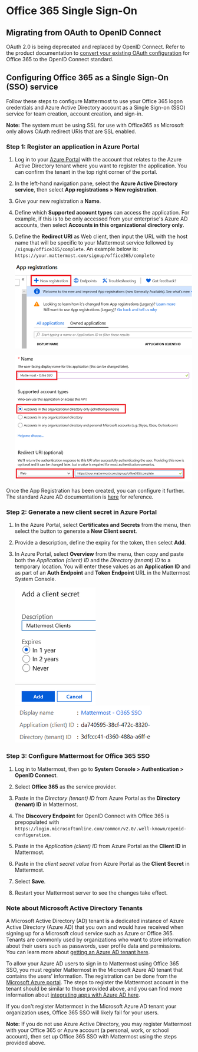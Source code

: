 # Office 365 Single Sign-On

## Migrating from OAuth to OpenID Connect

OAuth 2.0 is being deprecated and replaced by OpenID Connect. Refer to the product documentation to [convert your existing OAuth configuration](https://docs.mattermost.com/cloud/cloud-administration/converting-oauth-2.0-to-openid-connect) for Office 365 to the OpenID Connect standard.

## Configuring Office 365 as a Single Sign-On (SSO) service

Follow these steps to configure Mattermost to use your Office 365 logon credentials and Azure Active Directory account as a Single Sign-on (SSO) service for team creation, account creation, and sign-in.

**Note:** The system must be using SSL for use with Office365 as Microsoft only allows OAuth redirect URIs that are SSL enabled.

### Step 1: Register an application in Azure Portal

1. Log in to your [Azure Portal](https://portal.azure.com/) with the account that relates to the Azure Active Directory tenant where you want to register the application. You can confirm the tenant in the top right corner of the portal.

2. In the left-hand navigation pane, select the **Azure Active Directory service**, then select **App registrations > New registration**.

3. Give your new registration a **Name**.

4. Define which **Supported account types** can access the application. For example, if this is to be only accessed from your enterprise's Azure AD accounts, then select **Accounts in this organizational directory only**. 

5. Define the **Redirect URI** as Web client, then input the URL with the host name that will be specific to your Mattermost service followed by `/signup/office365/complete`. An example below is: `https://your.mattermost.com/signup/office365/complete`

   ![](../../../source/images/AzureApp_New_Registration.png)

   ![](../../../source/images/AzureApp_SetupMenuv2.png)

Once the App Registration has been created, you can configure it further. The standard Azure AD documentation is [here](https://docs.microsoft.com/en-gb/azure/active-directory/develop/quickstart-register-app) for reference.

### Step 2: Generate a new client secret in Azure Portal

1. In the Azure Portal, select **Certificates and Secrets** from the menu, then select the button to generate a **New Client secret**. 

2. Provide a description, define the expiry for the token, then select **Add**.

3. In Azure Portal, select **Overview** from the menu, then copy and paste both the _Application (client) ID_ and the _Directory (tenant) ID_ to a temporary location. You will enter these values as an **Application ID** and as part of an **Auth Endpoint** and **Token Endpoint** URL in the Mattermost System Console.

   ![](../../../source/images/AzureApp_Client_Secret_Expiry.png)
   ![](../../../source/images/AzureApp_App_Directory_IDsv2.png)

### Step 3: Configure Mattermost for Office 365 SSO

1. Log in to Mattermost, then go to **System Console > Authentication > OpenID Connect**.

2. Select **Office 365** as the service provider.

3. Paste in the _Directory (tenant) ID_ from Azure Portal as the **Directory (tenant) ID** in Mattermost.

4. The **Discovery Endpoint** for OpenID Connect with Office 365 is prepopulated with ``https://login.microsoftonline.com/common/v2.0/.well-known/openid-configuration``.

5. Paste in the _Application (client) ID_ from Azure Portal as the **Client ID** in Mattermost.

6. Paste in the _client secret value_ from Azure Portal as the **Client Secret** in Mattermost.

7. Select **Save**.

8. Restart your Mattermost server to see the changes take effect.

### Note about Microsoft Active Directory Tenants

A Microsoft Active Directory (AD) tenant is a dedicated instance of Azure Active Directory (Azure AD) that you own and would have received when signing up for a Microsoft cloud service such as Azure or Office 365. Tenants are commonly used by organizations who want to store information about their users such as passwords, user profile data and permissions. You can learn more about [getting an Azure AD tenant here](https://docs.microsoft.com/en-us/azure/active-directory/active-directory-howto-tenant).

To allow your Azure AD users to sign in to Mattermost using Office 365 SSO, you must register Mattermost in the Microsoft Azure AD tenant that contains the users' information. The registration can be done from the [Microsoft Azure portal](https://manage.windowsazure.com/). The steps to register the Mattermost account in the tenant should be similar to those provided above, and you can find more information about [integrating apps with Azure AD here](https://azure.microsoft.com/en-us/documentation/articles/active-directory-integrating-applications/).

If you don't register Mattermost in the Microsoft Azure AD tenant your organization uses, Office 365 SSO will likely fail for your users.

**Note:** If you do not use Azure Active Directory, you may register Mattermost with your Office 365 or Azure account (a personal, work, or school account), then set up Office 365 SSO with Mattermost using the steps provided above.
